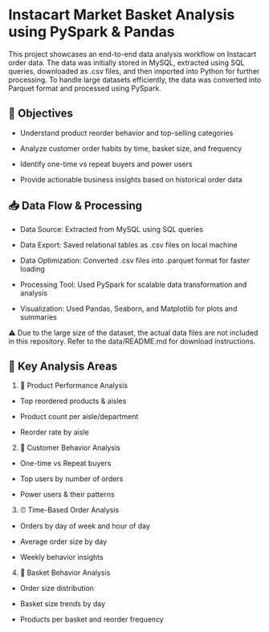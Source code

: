 # Instacart Market Basket Analysis using PySpark & Pandas
This project showcases an end-to-end data analysis workflow on Instacart order data. The data was initially stored in MySQL, extracted using SQL queries, downloaded as .csv files, 
and then imported into Python for further processing. To handle large datasets efficiently, the data was converted into Parquet format and processed using PySpark.

## 📌 Objectives
- Understand product reorder behavior and top-selling categories

- Analyze customer order habits by time, basket size, and frequency

- Identify one-time vs repeat buyers and power users

- Provide actionable business insights based on historical order data

## 📥 Data Flow & Processing
- Data Source: Extracted from MySQL using SQL queries

- Data Export: Saved relational tables as .csv files on local machine

- Data Optimization: Converted .csv files into .parquet format for faster loading

- Processing Tool: Used PySpark for scalable data transformation and analysis

- Visualization: Used Pandas, Seaborn, and Matplotlib for plots and summaries

⚠️ Due to the large size of the dataset, the actual data files are not included in this repository. Refer to the data/README.md for download instructions.

## 🧠 Key Analysis Areas
1. 🛒 Product Performance Analysis

- Top reordered products & aisles

- Product count per aisle/department

- Reorder rate by aisle

2. 👥 Customer Behavior Analysis
   
- One-time vs Repeat buyers

- Top users by number of orders

- Power users & their patterns

3. ⏰ Time-Based Order Analysis

- Orders by day of week and hour of day

- Average order size by day

- Weekly behavior insights

4. 🧺 Basket Behavior Analysis
   
- Order size distribution

- Basket size trends by day

- Products per basket and reorder frequency




